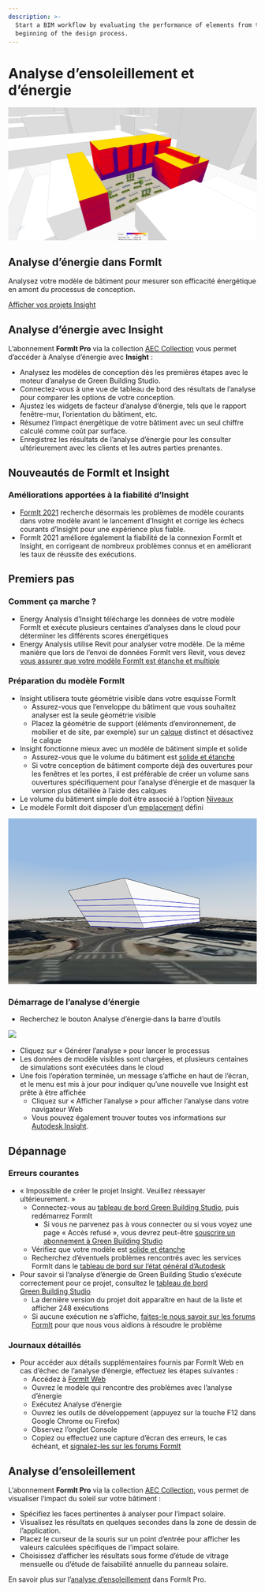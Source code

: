 ```yaml
---
description: >-
  Start a BIM workflow by evaluating the performance of elements from the
  beginning of the design process.
---
```


# Analyse d’ensoleillement et d’énergie

![](<../.gitbook/assets/20220317 Solar Analysis.png>)

## Analyse d’énergie dans FormIt

Analysez votre modèle de bâtiment pour mesurer son efficacité énergétique en amont du processus de conception.

[Afficher vos projets Insight](https://gbs.autodesk.com/OneEnergy/Insight)

## Analyse d’énergie avec Insight

L’abonnement **FormIt Pro** via la collection [AEC Collection](https://www.autodesk.fr/collections/architecture-engineering-construction/overview) vous permet d’accéder à Analyse d’énergie avec **Insight** :

* Analysez les modèles de conception dès les premières étapes avec le moteur d’analyse de Green Building Studio.
* Connectez-vous à une vue de tableau de bord des résultats de l’analyse pour comparer les options de votre conception.
* Ajustez les widgets de facteur d’analyse d’énergie, tels que le rapport fenêtre-mur, l’orientation du bâtiment, etc.
* Résumez l’impact énergétique de votre bâtiment avec un seul chiffre calculé comme coût par surface.
* Enregistrez les résultats de l’analyse d’énergie pour les consulter ultérieurement avec les clients et les autres parties prenantes.

## Nouveautés de FormIt et Insight <a href="#insight-what-s-new" id="insight-what-s-new"></a>

### **Améliorations apportées à la fiabilité d’Insight** <a href="#improvements-to-insight-reliability" id="improvements-to-insight-reliability"></a>

* [FormIt 2021](https://formit.autodesk.com/blog/post/introducing-formit-2021) recherche désormais les problèmes de modèle courants dans votre modèle avant le lancement d’Insight et corrige les échecs courants d’Insight pour une expérience plus fiable.
* FormIt 2021 améliore également la fiabilité de la connexion FormIt et Insight, en corrigeant de nombreux problèmes connus et en améliorant les taux de réussite des exécutions.

## Premiers pas <a href="#insight-getting-started" id="insight-getting-started"></a>

### **Comment ça marche ?** <a href="#how-it-works" id="how-it-works"></a>

* Energy Analysis d’Insight télécharge les données de votre modèle FormIt et exécute plusieurs centaines d’analyses dans le cloud pour déterminer les différents scores énergétiques
* Energy Analysis utilise Revit pour analyser votre modèle. De la même manière que lors de l’envoi de données FormIt vers Revit, vous devez [vous assurer que votre modèle FormIt est étanche et multiple](https://formit.autodesk.com/blog/post/repairing-solid-models)

### **Préparation du modèle FormIt** <a href="#preparing-your-formit-model" id="preparing-your-formit-model"></a>

* Insight utilisera toute géométrie visible dans votre esquisse FormIt
   * Assurez-vous que l’enveloppe du bâtiment que vous souhaitez analyser est la seule géométrie visible
   * Placez la géométrie de support (éléments d’environnement, de mobilier et de site, par exemple) sur un [calque](../tool-library/layers.md) distinct et désactivez le calque
* Insight fonctionne mieux avec un modèle de bâtiment simple et solide
   * Assurez-vous que le volume du bâtiment est [solide et étanche](https://formit.autodesk.com/blog/post/repairing-solid-models)
   * Si votre conception de bâtiment comporte déjà des ouvertures pour les fenêtres et les portes, il est préférable de créer un volume sans ouvertures spécifiquement pour l’analyse d’énergie et de masquer la version plus détaillée à l’aide des calques
* Le volume du bâtiment simple doit être associé à l’option [Niveaux](../tool-library/levels-and-area.md)
* Le modèle FormIt doit disposer d’un [emplacement](../tool-library/setting-location.md) défini

![](../.gitbook/assets/insight.png)

### **Démarrage de l’analyse d’énergie** <a href="#starting-energy-analysis" id="starting-energy-analysis"></a>

* Recherchez le bouton Analyse d’énergie·dans la barre d’outils

![](../.gitbook/assets/generate\_insight.png)

* Cliquez sur « Générer l’analyse » pour lancer le processus
* Les données de modèle visibles sont chargées, et plusieurs centaines de simulations sont exécutées dans le cloud
* Une fois l’opération terminée, un message s’affiche en haut de l’écran, et le menu est mis à jour pour indiquer qu’une nouvelle vue Insight est prête à être affichée
   * Cliquez sur « Afficher l’analyse » pour afficher l’analyse dans votre navigateur Web
   * Vous pouvez également trouver toutes vos informations sur [Autodesk Insight](https://gbs.autodesk.com/OneEnergy/Insight).

## Dépannage <a href="#insight-troubleshooting" id="insight-troubleshooting"></a>

### **Erreurs courantes** <a href="#common-errors" id="common-errors"></a>

* « Impossible de créer le projet Insight. Veuillez réessayer ultérieurement. »
   * Connectez-vous au [tableau de bord Green Building Studio](https://gbs.autodesk.com/GBS/Project), puis redémarrez FormIt
      * Si vous ne parvenez pas à vous connecter ou si vous voyez une page « Accès refusé », vous devrez peut-être [souscrire un abonnement à Green Building Studio](https://knowledge.autodesk.com/search-result/caas/CloudHelp/cloudhelp/FRA/BPA-Help/files/GUID-7FCFF904-F943-4020-BF7F-53AA7148673D-htm.html)
   * Vérifiez que votre modèle est [solide et étanche](https://formit.autodesk.com/blog/post/repairing-solid-models)
   * Recherchez d’éventuels problèmes rencontrés avec les services FormIt dans le [tableau de bord sur l’état général d’Autodesk](https://health.autodesk.com/)
* Pour savoir si l’analyse d’énergie de Green Building Studio s’exécute correctement pour ce projet, consultez le [tableau de bord Green Building Studio](https://gbs.autodesk.com/GBS/Project)
   * La dernière version du projet doit apparaître en haut de la liste et afficher 248 exécutions
   * Si aucune exécution ne s’affiche, [faites-le nous savoir sur les forums FormIt](https://forums.autodesk.com/t5/formit-forum/bd-p/142?profile.language=fr) pour que nous vous aidions à résoudre le problème

### **Journaux détaillés** <a href="#detailed-logs" id="detailed-logs"></a>

* Pour accéder aux détails supplémentaires fournis par FormIt Web en cas d’échec de l’analyse d’énergie, effectuez les étapes suivantes :
   * Accédez à [FormIt Web](https://formit.autodesk.com/app)
   * Ouvrez le modèle qui rencontre des problèmes avec l’analyse d’énergie
   * Exécutez Analyse d’énergie
   * Ouvrez les outils de développement (appuyez sur la touche F12 dans Google Chrome ou Firefox)
   * Observez l’onglet Console
   * Copiez ou effectuez une capture d’écran des erreurs, le cas échéant, et [signalez-les sur les forums FormIt](https://forums.autodesk.com/t5/formit-forum/bd-p/142?profile.language=fr)

## Analyse d’ensoleillement

L’abonnement **FormIt Pro** via la collection [AEC Collection](https://www.autodesk.fr/collections/architecture-engineering-construction/overview), vous permet de visualiser l’impact du soleil sur votre bâtiment :

* Spécifiez les faces pertinentes à analyser pour l’impact solaire.
* Visualisez les résultats en quelques secondes dans la zone de dessin de l’application.
* Placez le curseur de la souris sur un point d’entrée pour afficher les valeurs calculées spécifiques de l’impact solaire.
* Choisissez d’afficher les résultats sous forme d’étude de vitrage mensuelle ou d’étude de faisabilité annuelle du panneau solaire.

En savoir plus sur l’[analyse d’ensoleillement](../tool-library/solar-analysis.md) dans FormIt Pro.
